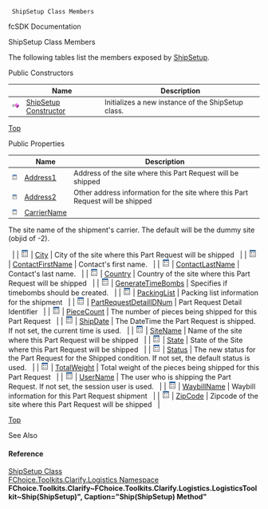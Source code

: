 ﻿     ShipSetup Class Members                                                   

fcSDK Documentation

ShipSetup Class Members

The following tables list the members exposed by [ShipSetup](FChoice.Toolkits.Clarify~FChoice.Toolkits.Clarify.Logistics.ShipSetup.md).

Public Constructors

|   | Name | Description |
| --- | --- | --- |
| ![Public Constructor](dotnetimages/publicConstructor.png) | [ShipSetup Constructor](FChoice.Toolkits.Clarify~FChoice.Toolkits.Clarify.Logistics.ShipSetup~_ctor.md) | Initializes a new instance of the ShipSetup class.   |

[Top](#top)

Public Properties

|   | Name | Description |
| --- | --- | --- |
| ![Public Property](dotnetimages/publicProperty.png) | [Address1](FChoice.Toolkits.Clarify~FChoice.Toolkits.Clarify.Logistics.ShipSetup~Address1.md) | Address of the site where this Part Request will be shipped   |
| ![Public Property](dotnetimages/publicProperty.png) | [Address2](FChoice.Toolkits.Clarify~FChoice.Toolkits.Clarify.Logistics.ShipSetup~Address2.md) | Other address information for the site where this Part Request will be shipped   |
| ![Public Property](dotnetimages/publicProperty.png) | [CarrierName](FChoice.Toolkits.Clarify~FChoice.Toolkits.Clarify.Logistics.ShipSetup~CarrierName.md) | 
The site name of the shipment's carrier. The default will be the dummy site (objid of -2).

  |
| ![Public Property](dotnetimages/publicProperty.png) | [City](FChoice.Toolkits.Clarify~FChoice.Toolkits.Clarify.Logistics.ShipSetup~City.md) | City of the site where this Part Request will be shipped   |
| ![Public Property](dotnetimages/publicProperty.png) | [ContactFirstName](FChoice.Toolkits.Clarify~FChoice.Toolkits.Clarify.Logistics.ShipSetup~ContactFirstName.md) | Contact's first name.   |
| ![Public Property](dotnetimages/publicProperty.png) | [ContactLastName](FChoice.Toolkits.Clarify~FChoice.Toolkits.Clarify.Logistics.ShipSetup~ContactLastName.md) | Contact's last name.   |
| ![Public Property](dotnetimages/publicProperty.png) | [Country](FChoice.Toolkits.Clarify~FChoice.Toolkits.Clarify.Logistics.ShipSetup~Country.md) | Country of the site where this Part Request will be shipped   |
| ![Public Property](dotnetimages/publicProperty.png) | [GenerateTimeBombs](FChoice.Toolkits.Clarify~FChoice.Toolkits.Clarify.Logistics.ShipSetup~GenerateTimeBombs.md) | Specifies if timebombs should be created.   |
| ![Public Property](dotnetimages/publicProperty.png) | [PackingList](FChoice.Toolkits.Clarify~FChoice.Toolkits.Clarify.Logistics.ShipSetup~PackingList.md) | Packing list information for the shipment   |
| ![Public Property](dotnetimages/publicProperty.png) | [PartRequestDetailIDNum](FChoice.Toolkits.Clarify~FChoice.Toolkits.Clarify.Logistics.ShipSetup~PartRequestDetailIDNum.md) | Part Request Detail Identifier   |
| ![Public Property](dotnetimages/publicProperty.png) | [PieceCount](FChoice.Toolkits.Clarify~FChoice.Toolkits.Clarify.Logistics.ShipSetup~PieceCount.md) | The number of pieces being shipped for this Part Request   |
| ![Public Property](dotnetimages/publicProperty.png) | [ShipDate](FChoice.Toolkits.Clarify~FChoice.Toolkits.Clarify.Logistics.ShipSetup~ShipDate.md) | The DateTime the Part Request is shipped. If not set, the current time is used.   |
| ![Public Property](dotnetimages/publicProperty.png) | [SiteName](FChoice.Toolkits.Clarify~FChoice.Toolkits.Clarify.Logistics.ShipSetup~SiteName.md) | Name of the site where this Part Request will be shipped   |
| ![Public Property](dotnetimages/publicProperty.png) | [State](FChoice.Toolkits.Clarify~FChoice.Toolkits.Clarify.Logistics.ShipSetup~State.md) | State of the Site where this Part Request will be shipped   |
| ![Public Property](dotnetimages/publicProperty.png) | [Status](FChoice.Toolkits.Clarify~FChoice.Toolkits.Clarify.Logistics.ShipSetup~Status.md) | The new status for the Part Request for the Shipped condition. If not set, the default status is used.   |
| ![Public Property](dotnetimages/publicProperty.png) | [TotalWeight](FChoice.Toolkits.Clarify~FChoice.Toolkits.Clarify.Logistics.ShipSetup~TotalWeight.md) | Total weight of the pieces being shipped for this Part Request   |
| ![Public Property](dotnetimages/publicProperty.png) | [UserName](FChoice.Toolkits.Clarify~FChoice.Toolkits.Clarify.Logistics.ShipSetup~UserName.md) | The user who is shipping the Part Request. If not set, the session user is used.   |
| ![Public Property](dotnetimages/publicProperty.png) | [WaybillName](FChoice.Toolkits.Clarify~FChoice.Toolkits.Clarify.Logistics.ShipSetup~WaybillName.md) | Waybill information for this Part Request shipment   |
| ![Public Property](dotnetimages/publicProperty.png) | [ZipCode](FChoice.Toolkits.Clarify~FChoice.Toolkits.Clarify.Logistics.ShipSetup~ZipCode.md) | Zipcode of the site where this Part Request will be shipped   |

[Top](#top)

See Also

#### Reference

[ShipSetup Class](FChoice.Toolkits.Clarify~FChoice.Toolkits.Clarify.Logistics.ShipSetup.md)  
[FChoice.Toolkits.Clarify.Logistics Namespace](FChoice.Toolkits.Clarify~FChoice.Toolkits.Clarify.Logistics_namespace.md)  
**FChoice.Toolkits.Clarify~FChoice.Toolkits.Clarify.Logistics.LogisticsToolkit~Ship(ShipSetup)", Caption="Ship(ShipSetup) Method"**